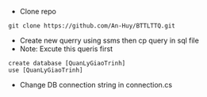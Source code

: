 + Clone repo
```
git clone https://github.com/An-Huy/BTTLTTQ.git
```

+ Create new querry using ssms then cp query in sql file
+ Note: Excute this queris first
```
create database [QuanLyGiaoTrinh]
use [QuanLyGiaoTrinh]
```

+ Change DB connection string in connection.cs
